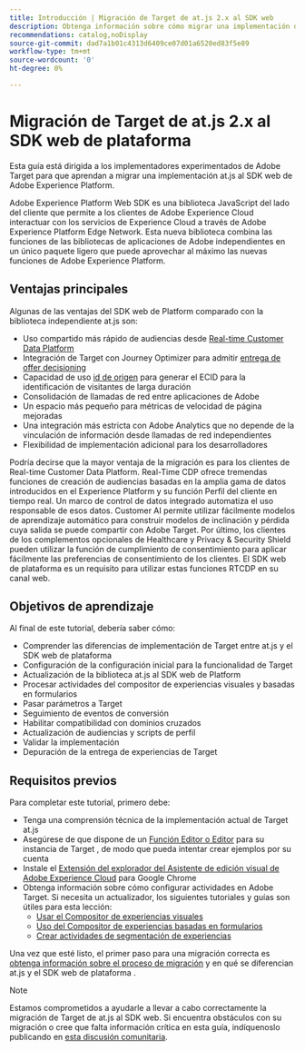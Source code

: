 ```yaml
---
title: Introducción | Migración de Target de at.js 2.x al SDK web
description: Obtenga información sobre cómo migrar una implementación de Adobe Target de at.js 2.x al SDK web de Adobe Experience Platform. Los temas incluyen la carga de la biblioteca JavaScript, el envío de parámetros, el procesamiento de actividades y otras llamadas importantes.
recommendations: catalog,noDisplay
source-git-commit: dad7a1b01c4313d6409ce07d01a6520ed83f5e89
workflow-type: tm+mt
source-wordcount: '0'
ht-degree: 0%

---
```


# Migración de Target de at.js 2.x al SDK web de plataforma

Esta guía está dirigida a los implementadores experimentados de Adobe Target para que aprendan a migrar una implementación at.js al SDK web de Adobe Experience Platform.

Adobe Experience Platform Web SDK es una biblioteca JavaScript del lado del cliente que permite a los clientes de Adobe Experience Cloud interactuar con los servicios de Experience Cloud a través de Adobe Experience Platform Edge Network. Esta nueva biblioteca combina las funciones de las bibliotecas de aplicaciones de Adobe independientes en un único paquete ligero que puede aprovechar al máximo las nuevas funciones de Adobe Experience Platform.

## Ventajas principales

Algunas de las ventajas del SDK web de Platform comparado con la biblioteca independiente at.js son:

* Uso compartido más rápido de audiencias desde [Real-time Customer Data Platform](https://experienceleague.adobe.com/docs/platform-learn/tutorials/experience-cloud/next-hit-personalization.html?lang=es)
* Integración de Target con Journey Optimizer para admitir [entrega de offer decisioning](https://experienceleague.adobe.com/docs/target/using/integrate/ajo/offer-decision.html)
* Capacidad de uso [id de origen](https://experienceleague.adobe.com/docs/platform-learn/data-collection/edge-network/generate-first-party-device-ids.html?lang=es) para generar el ECID para la identificación de visitantes de larga duración
* Consolidación de llamadas de red entre aplicaciones de Adobe
* Un espacio más pequeño para métricas de velocidad de página mejoradas
* Una integración más estricta con Adobe Analytics que no depende de la vinculación de información desde llamadas de red independientes
* Flexibilidad de implementación adicional para los desarrolladores

Podría decirse que la mayor ventaja de la migración es para los clientes de Real-time Customer Data Platform. Real-Time CDP ofrece tremendas funciones de creación de audiencias basadas en la amplia gama de datos introducidos en el Experience Platform y su función Perfil del cliente en tiempo real. Un marco de control de datos integrado automatiza el uso responsable de esos datos. Customer AI permite utilizar fácilmente modelos de aprendizaje automático para construir modelos de inclinación y pérdida cuya salida se puede compartir con Adobe Target. Por último, los clientes de los complementos opcionales de Healthcare y Privacy &amp; Security Shield pueden utilizar la función de cumplimiento de consentimiento para aplicar fácilmente las preferencias de consentimiento de los clientes. El SDK web de plataforma es un requisito para utilizar estas funciones RTCDP en su canal web.

## Objetivos de aprendizaje

Al final de este tutorial, debería saber cómo:

* Comprender las diferencias de implementación de Target entre at.js y el SDK web de plataforma
* Configuración de la configuración inicial para la funcionalidad de Target
* Actualización de la biblioteca at.js al SDK web de Platform
* Procesar actividades del compositor de experiencias visuales y basadas en formularios
* Pasar parámetros a Target
* Seguimiento de eventos de conversión
* Habilitar compatibilidad con dominios cruzados
* Actualización de audiencias y scripts de perfil
* Validar la implementación
* Depuración de la entrega de experiencias de Target


## Requisitos previos

Para completar este tutorial, primero debe:

* Tenga una comprensión técnica de la implementación actual de Target at.js
* Asegúrese de que dispone de un [Función Editor o Editor](https://experienceleague.adobe.com/docs/target/using/administer/manage-users/enterprise/properties-overview.html#section_8C425E43E5DD4111BBFC734A2B7ABC80) para su instancia de Target , de modo que pueda intentar crear ejemplos por su cuenta
* Instale el [Extensión del explorador del Asistente de edición visual de Adobe Experience Cloud](https://experienceleague.adobe.com/docs/target/using/experiences/vec/troubleshoot-composer/visual-editing-helper-extension.html) para Google Chrome
* Obtenga información sobre cómo configurar actividades en Adobe Target. Si necesita un actualizador, los siguientes tutoriales y guías son útiles para esta lección:
   * [Usar el Compositor de experiencias visuales](https://experienceleague.adobe.com/docs/target-learn/tutorials/experiences/use-the-visual-experience-composer.html)
   * [Uso del Compositor de experiencias basadas en formularios](https://experienceleague.adobe.com/docs/target-learn/tutorials/experiences/use-the-form-based-experience-composer.html)
   * [Crear actividades de segmentación de experiencias](https://experienceleague.adobe.com/docs/target-learn/tutorials/activities/create-experience-targeting-activities.html)

Una vez que esté listo, el primer paso para una migración correcta es [obtenga información sobre el proceso de migración](migration-overview.md) y en qué se diferencian at.js y el SDK web de plataforma .

>[!NOTE]
>
>Estamos comprometidos a ayudarle a llevar a cabo correctamente la migración de Target de at.js al SDK web. Si encuentra obstáculos con su migración o cree que falta información crítica en esta guía, indíquenoslo publicando en [esta discusión comunitaria](https://experienceleaguecommunities.adobe.com/t5/adobe-experience-platform-launch/tutorial-discussion-implement-adobe-experience-cloud-with-web/td-p/444996).
